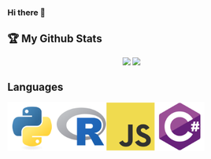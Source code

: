 ### Hi there 👋

## 🏆 My Github Stats

<div align="center">
<img src="https://github-readme-stats.vercel.app/api?username=mmhamdy&show_icons=true&theme=radical" width="410" />
<img src="https://github-readme-stats.vercel.app/api/top-langs/?username=mmhamdy&layout=compact&theme=radical&hide=html,css,scss,jupyter notebook,tex,smarty&langs_count=4" width="400" />
</div>

## Languages
<div style="display:flex; margin: auto;">
<img src="https://raw.githubusercontent.com/devicons/devicon/master/icons/python/python-original.svg" width="100" hieght="100" />
<img src="https://raw.githubusercontent.com/devicons/devicon/master/icons/r/r-original.svg" width="100" hieght="100" />
<img src="https://github.com/devicons/devicon/blob/master/icons/javascript/javascript-original.svg" width="100" hieght="100" />
<img src="https://raw.githubusercontent.com/devicons/devicon/master/icons/csharp/csharp-original.svg" width="100" hieght="100" />
</div>
<!--
**mmhamdy/mmhamdy** is a ✨ _special_ ✨ repository because its `README.md` (this file) appears on your GitHub profile.

Here are some ideas to get you started:

- 🔭 I’m currently working on ...
- 🌱 I’m currently learning ...
- 👯 I’m looking to collaborate on ...
- 🤔 I’m looking for help with ...
- 💬 Ask me about ...
- 📫 How to reach me: ...
- 😄 Pronouns: ...
- ⚡ Fun fact: ...
-->
